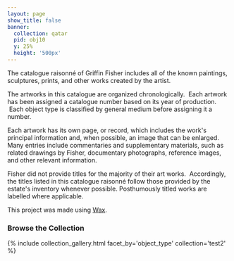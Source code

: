 ```yaml
---
layout: page
show_title: false
banner:
  collection: qatar
  pid: obj10
  y: 25%
  height: '500px'
---
```


The catalogue raisonné of Griffin Fisher includes all of the known paintings, sculptures, prints, and other works created by the artist. 

The artworks in this catalogue are organized chronologically.  Each artwork has been assigned a catalogue number based on its year of production.  Each object type is classified by general medium before assigning it a number.

Each artwork has its own page, or record, which includes the work's principal information and, when possible, an image that can be enlarged.  Many entries include commentaries and supplementary materials, such as related drawings by Fisher, documentary photographs, reference images, and other relevant information.

Fisher did not provide titles for the majority of their art works.  Accordingly, the titles listed in this catalogue raisonné follow those provided by the estate's inventory whenever possible. Posthumously titled works are labelled where applicable. 

This project was made using [Wax](https://minicomp.github.io/wiki/#/wax/).


### Browse the Collection

{% include collection_gallery.html facet_by='object_type' collection='test2' %}
